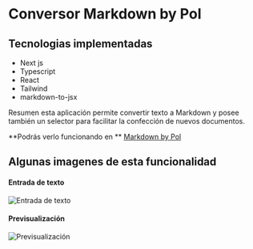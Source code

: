 # Conversor Markdown by Pol

## Tecnologias implementadas 

- Next js
- Typescript
- React
- Tailwind
- markdown-to-jsx

Resumen esta aplicación permite convertir texto a Markdown y posee también un selector para facilitar la confección de nuevos documentos.






**Podrás verlo funcionando en **  [Markdown by Pol](https://md-to-html-phi.vercel.app/)


## Algunas imagenes de esta funcionalidad


#### Entrada de texto
![Entrada de texto](https://hips.hearstapps.com/hmg-prod/public/input.pong "Imagen tomada de internet de un perrito")

#### Previsualización
![Previsualización](https://hips.hearstapps.com/hmg-prod/images/lonely-pug-royalty-free-image-1652974264.jpg "Imagen tomada de internet de un perrito")